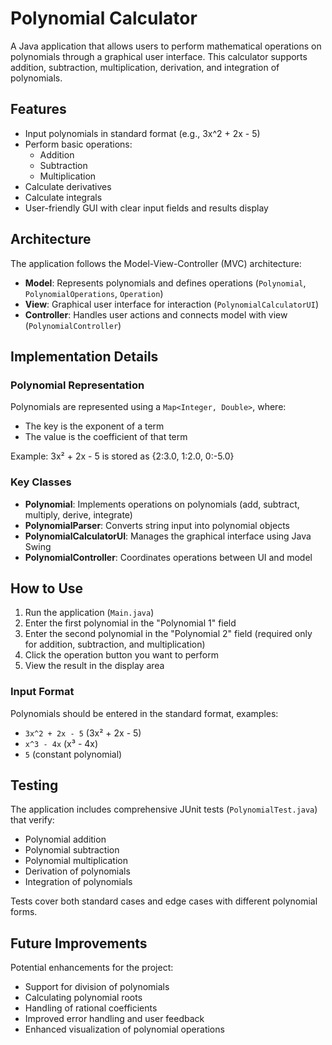 # Polynomial Calculator

A Java application that allows users to perform mathematical operations on polynomials through a graphical user interface. This calculator supports addition, subtraction, multiplication, derivation, and integration of polynomials.

## Features

- Input polynomials in standard format (e.g., 3x^2 + 2x - 5)
- Perform basic operations:
  - Addition
  - Subtraction
  - Multiplication
- Calculate derivatives
- Calculate integrals
- User-friendly GUI with clear input fields and results display

## Architecture

The application follows the Model-View-Controller (MVC) architecture:

- **Model**: Represents polynomials and defines operations (`Polynomial`, `PolynomialOperations`, `Operation`)
- **View**: Graphical user interface for interaction (`PolynomialCalculatorUI`)
- **Controller**: Handles user actions and connects model with view (`PolynomialController`)

## Implementation Details

### Polynomial Representation

Polynomials are represented using a `Map<Integer, Double>`, where:
- The key is the exponent of a term
- The value is the coefficient of that term

Example: 3x² + 2x - 5 is stored as {2:3.0, 1:2.0, 0:-5.0}

### Key Classes

- **Polynomial**: Implements operations on polynomials (add, subtract, multiply, derive, integrate)
- **PolynomialParser**: Converts string input into polynomial objects
- **PolynomialCalculatorUI**: Manages the graphical interface using Java Swing
- **PolynomialController**: Coordinates operations between UI and model

## How to Use

1. Run the application (`Main.java`)
2. Enter the first polynomial in the "Polynomial 1" field
3. Enter the second polynomial in the "Polynomial 2" field (required only for addition, subtraction, and multiplication)
4. Click the operation button you want to perform
5. View the result in the display area

### Input Format

Polynomials should be entered in the standard format, examples:
- `3x^2 + 2x - 5` (3x² + 2x - 5)
- `x^3 - 4x` (x³ - 4x)
- `5` (constant polynomial)

## Testing

The application includes comprehensive JUnit tests (`PolynomialTest.java`) that verify:
- Polynomial addition
- Polynomial subtraction
- Polynomial multiplication
- Derivation of polynomials
- Integration of polynomials

Tests cover both standard cases and edge cases with different polynomial forms.

## Future Improvements

Potential enhancements for the project:
- Support for division of polynomials
- Calculating polynomial roots
- Handling of rational coefficients
- Improved error handling and user feedback
- Enhanced visualization of polynomial operations
